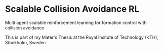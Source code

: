 # Scalable Collision Avoidance RL
 Multi agent scalable reinforcement learning for formation control with collision avoidance

 This is part of my Mater's Thesis at the Royal Insitute of Technology (KTH), Stockholm, Sweden
